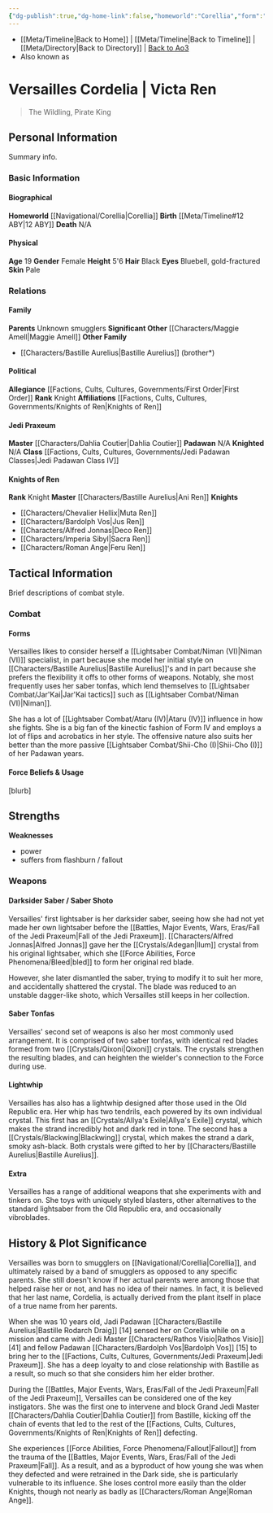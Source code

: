 ```yaml
---
{"dg-publish":true,"dg-home-link":false,"homeworld":"Corellia","form":"IV, VI","rank":"Jedi Padawan","status":"Fallen","class":"Padawan Class IV","aliases":["Victa Ren"],"tags":["fallenjedi","firstorder","knightsofren","jedipraxeum","jedipadawan","formvi","formiv","forcesensitive","unfinished","character"],"permalink":"/characters/versailles-cordelia/","dgHomeLink":false,"dgPassFrontmatter":true}
---
```


- [[Meta/Timeline\|Back to Home]] | [[Meta/Timeline\|Back to Timeline]] | [[Meta/Directory\|Back to Directory]] | [Back to Ao3](https://archiveofourown.org/works/19334440/chapters/45992584)
- Also known as

# Versailles Cordelia | Victa Ren
>The Wildling, Pirate King

## Personal Information
Summary info.

### Basic Information

#### Biographical
**Homeworld** [[Navigational/Corellia\|Corellia]]
**Birth** [[Meta/Timeline#12 ABY\|12 ABY]]
**Death** N/A

#### Physical
**Age** 19
**Gender** Female 
**Height** 5'6
**Hair** Black
**Eyes** Bluebell, gold-fractured
**Skin** Pale

### Relations

#### Family
**Parents** Unknown smugglers
**Significant Other** [[Characters/Maggie Amell\|Maggie Amell]]
**Other Family** 
- [[Characters/Bastille Aurelius\|Bastille Aurelius]] (brother*)

#### Political
**Allegiance** [[Factions, Cults, Cultures, Governments/First Order\|First Order]]
**Rank** Knight
**Affiliations** [[Factions, Cults, Cultures, Governments/Knights of Ren\|Knights of Ren]]

#### Jedi Praxeum
**Master** [[Characters/Dahlia Coutier\|Dahlia Coutier]]
**Padawan** N/A
**Knighted** N/A
**Class** [[Factions, Cults, Cultures, Governments/Jedi Padawan Classes\|Jedi Padawan Class IV]]

#### Knights of Ren
**Rank** Knight
**Master** [[Characters/Bastille Aurelius\|Ani Ren]]
**Knights**
- [[Characters/Chevalier Hellix\|Muta Ren]]
- [[Characters/Bardolph Vos\|Jus Ren]]
- [[Characters/Alfred Jonnas\|Deco Ren]]
- [[Characters/Imperia Sibyl\|Sacra Ren]]
- [[Characters/Roman Ange\|Feru Ren]]

## Tactical Information
Brief descriptions of combat style.

### Combat

#### Forms
Versailles likes to consider herself a [[Lightsaber Combat/Niman (VI)\|Niman (VI)]] specialist, in part because she model her initial style on [[Characters/Bastille Aurelius\|Bastille Aurelius]]'s and in part because she prefers the flexibility it offs to other forms of weapons. Notably, she most frequently uses her saber tonfas, which lend themselves to [[Lightsaber Combat/Jar'Kai\|Jar'Kai tactics]] such as [[Lightsaber Combat/Niman (VI)\|Niman]]. 

She has a lot of [[Lightsaber Combat/Ataru (IV)\|Ataru (IV)]] influence in how she fights. She is a big fan of the kinectic fashion of Form IV and employs a lot of flips and acrobatics in her style. The offensive nature also suits her better than the more passive [[Lightsaber Combat/Shii-Cho (I)\|Shii-Cho (I)]] of her Padawan years. 

#### Force Beliefs & Usage
[blurb]

**Strengths**
- 
**Weaknesses**
- power
- suffers from flashburn / fallout

### Weapons

#### Darksider Saber / Saber Shoto
Versailles' first lightsaber is her darksider saber, seeing how she had not yet made her own lightsaber before the [[Battles, Major Events, Wars, Eras/Fall of the Jedi Praxeum\|Fall of the Jedi Praxeum]]. [[Characters/Alfred Jonnas\|Alfred Jonnas]] gave her the [[Crystals/Adegan\|Ilum]] crystal from his original lightsaber, which she [[Force Abilities, Force Phenomena/Bleed\|bled]] to form her original red blade.

However, she later dismantled the saber, trying to modify it to suit her more, and accidentally shattered the crystal. The blade was reduced to an unstable dagger-like shoto, which Versailles still keeps in her collection. 

#### Saber Tonfas
Versailles' second set of weapons is also her most commonly used arrangement. It is comprised of two saber tonfas, with identical red blades formed from two [[Crystals/Qixoni\|Qixoni]] crystals. The crystals strengthen the resulting blades, and can heighten the wielder's connection to the Force during use. 

#### Lightwhip
Versailles has also has a lightwhip designed after those used in the Old Republic era. Her whip has two tendrils, each powered by its own individual crystal. This first has an [[Crystals/Allya's Exile\|Allya's Exile]] crystal, which makes the strand incredibly hot and dark red in tone. The second has a [[Crystals/Blackwing\|Blackwing]] crystal, which makes the strand a dark, smoky ash-black. Both crystals were gifted to her by [[Characters/Bastille Aurelius\|Bastille Aurelius]].

#### Extra
Versailles has a range of additional weapons that she experiments with and tinkers on. She toys with uniquely styled blasters, other alternatives to the standard lightsaber from the Old Republic era, and occasionally vibroblades. 

## History & Plot Significance
Versailles was born to smugglers on [[Navigational/Corellia\|Corellia]], and ultimately raised by a band of smugglers as opposed to any specific parents. She still doesn't know if her actual parents were among those that helped raise her or not, and has no idea of their names. In fact, it is believed that her last name, Cordelia, is actually derived from the plant itself in place of a true name from her parents.

When she was 10 years old, Jadi Padawan [[Characters/Bastille Aurelius\|Bastille Rodarch Draig]] [14] sensed her on Corellia while on a mission and came with Jedi Master [[Characters/Rathos Visio\|Rathos Visio]] [41] and fellow Padawan [[Characters/Bardolph Vos\|Bardolph Vos]] [15] to bring her to the [[Factions, Cults, Cultures, Governments/Jedi Praxeum\|Jedi Praxeum]]. She has a deep loyalty to and close relationship with Bastille as a result, so much so that she considers him her elder brother. 

During the [[Battles, Major Events, Wars, Eras/Fall of the Jedi Praxeum\|Fall of the Jedi Praxeum]], Versailles can be considered one of the key instigators. She was the first one to intervene and block Grand Jedi Master [[Characters/Dahlia Coutier\|Dahlia Coutier]] from Bastille, kicking off the chain of events that led to the rest of the [[Factions, Cults, Cultures, Governments/Knights of Ren\|Knights of Ren]] defecting. 

She experiences [[Force Abilities, Force Phenomena/Fallout\|Fallout]] from the trauma of the [[Battles, Major Events, Wars, Eras/Fall of the Jedi Praxeum\|Fall]]. As a result, and as a byproduct of how young she was when they defected and were retrained in the Dark side, she is particularly vulnerable to its influence. She loses control more easily than the older Knights, though not nearly as badly as [[Characters/Roman Ange\|Roman Ange]]. 